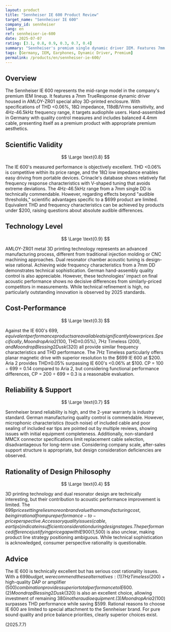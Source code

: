 ```yaml
---
layout: product
title: "Sennheiser IE 600 Product Review"
target_name: "Sennheiser IE 600"
company_id: sennheiser
lang: en
ref: sennheiser-ie-600
date: 2025-07-07
rating: [3.1, 0.8, 0.9, 0.3, 0.7, 0.4]
summary: "Sennheiser's premium single dynamic driver IEM. Features 7mm TrueResponse driver and AMLOY-ZR01 metal 3D-printed housing, achieving THD<0.06% low distortion performance. However, the $699 price point lacks rationality when compared to competing products offering equivalent performance at significantly lower costs."
tags: [Germany, IEM, Earphones, Dynamic Driver, Premium]
permalink: /products/en/sennheiser-ie-600/
---
```


## Overview

The Sennheiser IE 600 represents the mid-range model in the company's premium IEM lineup. It features a 7mm TrueResponse dynamic driver housed in AMLOY-ZR01 special alloy 3D-printed enclosure. With specifications of THD <0.06%, 18Ω impedance, 118dB/Vrms sensitivity, and 4Hz-46.5kHz frequency range, it targets audiophile users. Hand-assembled in Germany with quality control measures and includes balanced 4.4mm cable, presenting itself as a premium product with appropriate premium aesthetics.

## Scientific Validity

$$ \Large \text{0.8} $$

The IE 600's measured performance is objectively excellent. THD <0.06% is competitive within its price range, and the 18Ω low impedance enables easy driving from portable devices. Crinacle's database shows relatively flat frequency response characteristics with V-shaped tuning that avoids extreme deviations. The 4Hz-46.5kHz range from a 7mm single DD is technically commendable. However, regarding effects beyond "audible thresholds," scientific advantages specific to a $699 product are limited. Equivalent THD and frequency characteristics can be achieved by products under $200, raising questions about absolute audible differences.

## Technology Level

$$ \Large \text{0.9} $$

AMLOY-ZR01 metal 3D printing technology represents an advanced manufacturing process, different from traditional injection molding or CNC machining approaches. Dual resonator chamber acoustic tuning is design-wise rational. Achieving wide frequency characteristics from a 7mm DD demonstrates technical sophistication. German hand-assembly quality control is also appreciable. However, these technologies' impact on final acoustic performance shows no decisive differences from similarly-priced competitors in measurements. While technical refinement is high, no particularly outstanding innovation is observed by 2025 standards.

## Cost-Performance

$$ \Large \text{0.3} $$

Against the IE 600's $699, equivalent performance products are available at significantly lower prices. Specifically, Moondrop Aria 2 ($100, THD≤0.05%), 7Hz Timeless ($200), and Moondrop Blessing 2 Dusk ($320) all provide similar frequency characteristics and THD performance. The 7Hz Timeless particularly offers planar magnetic drive with superior resolution to the $699 IE 600 at $200. Aria 2 provides THD≤0.05% surpassing IE 600's <0.06% at $100. CP = 100 ÷ 699 = 0.14 compared to Aria 2, but considering functional performance differences, CP = 200 ÷ 699 = 0.3 is a reasonable evaluation.

## Reliability & Support

$$ \Large \text{0.7} $$

Sennheiser brand reliability is high, and the 2-year warranty is industry standard. German manufacturing quality control is commendable. However, microphonic characteristics (touch noise) of included cable and poor sealing of included ear tips are pointed out by multiple reviews, showing issues with initial equipment completeness. Additionally, non-standard MMCX connector specifications limit replacement cable selection, disadvantageous for long-term use. Considering company scale, after-sales support structure is appropriate, but design consideration deficiencies are observed.

## Rationality of Design Philosophy

$$ \Large \text{0.4} $$

3D printing technology and dual resonator design are technically interesting, but their contribution to acoustic performance improvement is limited. The $699 price setting relies more on brand value than manufacturing cost, being irrational from pure performance-to-price perspective. Accessory quality issues (cable, ear tips) indicate insufficient consideration during design stages. The performance difference justifying price gap with IE 900 ($1,500) is also unclear, making product line strategy positioning ambiguous. While technical sophistication is acknowledged, consumer perspective rationality is questionable.

## Advice

The IE 600 is technically excellent but has serious cost rationality issues. With a $699 budget, we recommend these alternatives: (1) 7Hz Timeless ($200) + high-quality DAP or amplifier ($500) combination provides superior total performance to IE 600. (2) Moondrop Blessing 2 Dusk ($320) is also an excellent choice, allowing investment of remaining $380 in other audio equipment. (3) Moondrop Aria 2 ($100) surpasses THD performance while saving $599. Rational reasons to choose IE 600 are limited to special attachment to the Sennheiser brand. For pure sound quality and price balance priorities, clearly superior choices exist.

(2025.7.7)